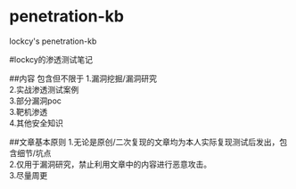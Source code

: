 # penetration-kb
lockcy's penetration-kb

#lockcy的渗透测试笔记

##内容
包含但不限于
1.漏洞挖掘/漏洞研究<br>
2.实战渗透测试案例<br>
3.部分漏洞poc<br>
3.靶机渗透<br>
4.其他安全知识<br>

##文章基本原则
1.无论是原创/二次复现的文章均为本人实际复现测试后发出，包含细节/坑点<br>
2.仅用于漏洞研究，禁止利用文章中的内容进行恶意攻击。<br>
3.尽量周更<br>
